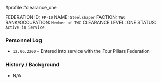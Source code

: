 #profile #clearance_one 

FEDERATION ID: `FP-10`
NAME: `Steelshaper`
FACTION: `TWC`
RANK/OCCUPATION: `Member of TWC`
CLEARANCE LEVEL: ONE
STATUS: `Active in Service`

### Personnel Log
- `12.06.2200` - Entered into service with the Four Pillars Federation

### History / Background
- N/A
